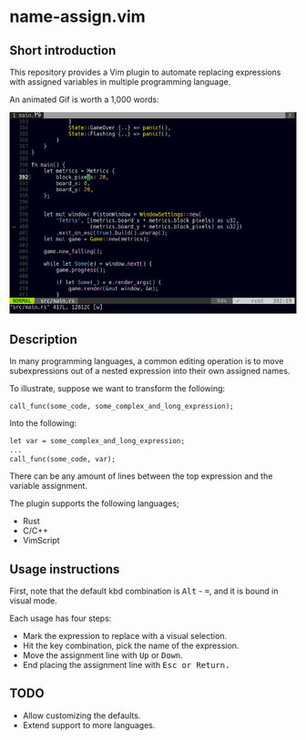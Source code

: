 # name-assign.vim

## Short introduction

This repository provides a Vim plugin to automate replacing expressions with
assigned variables in multiple programming language.

An animated Gif is worth a 1,000 words:

<img src="doc/name-assign.gif">


## Description

In many programming languages, a common editing operation is to move subexpressions
out of a nested expression into their own assigned names.

To illustrate, suppose we want to transform the following:

    call_func(some_code, some_complex_and_long_expression);

Into the following:

	let var = some_complex_and_long_expression;
	...
    call_func(some_code, var);

There can be any amount of lines between the top expression and the variable
assignment.

The plugin supports the following languages;

* Rust
* C/C++
* VimScript


## Usage instructions

First, note that the default kbd combination is <kbd>Alt</kbd> - <kbd>=</kbd>, and it is bound in visual mode.

Each usage has four steps:

* Mark the expression to replace with a visual selection.
* Hit the key combination, pick the name of the expression.
* Move the assignment line with <kbd>Up</kbd> or <kbd>Down</kbd>.
* End placing the assignment line with <kbd>Esc<kbd> or <kbd>Return</kbd>.


## TODO

* Allow customizing the defaults.
* Extend support to more languages.
